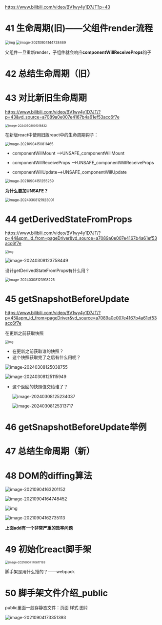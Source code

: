 https://www.bilibili.com/video/BV1wy4y1D7JT?p=43

# 41 生命周期(旧)——父组件render流程

<img src="01.assets/企业微信截图_16307380143814.png" alt="img" style="zoom:80%;" />

<img src="01.assets/image-20210904144728469.png" alt="image-20210904144728469" style="zoom: 80%;" />

父组件一旦重新render，子组件就会响应**componentWillReceiveProps**钩子

# 42 总结生命周期（旧）

# 43 对比新旧生命周期

https://www.bilibili.com/video/BV1wy4y1D7JT/?p=43&vd_source=a7089a0e007e4167b4a61ef53acc6f7e

<img src="01.assets/image-20240308001018832.png" alt="image-20240308001018832" style="zoom: 67%;" />

在新版react中使用旧版react中的生命周期钩子：

<img src="01.assets/image-20210904150811465.png" alt="image-20210904150811465" style="zoom:80%;" />

* componentWillMount -->UNSAFE_componentWillMount

* componentWillReceiveProps -->UNSAFE_componentWillReceiveProps 

* componentWillUpdate-->UNSAFE_componentWillUpdate


<img src="01.assets/image-20210904151255259.png" alt="image-20210904151255259" style="zoom:80%;" />

**为什么要加UNSAFE？**

<img src="01.assets/image-20240308121923001.png" alt="image-20240308121923001" style="zoom:80%;" />

# 44 getDerivedStateFromProps

https://www.bilibili.com/video/BV1wy4y1D7JT/?p=44&spm_id_from=pageDriver&vd_source=a7089a0e007e4167b4a61ef53acc6f7e

<img src="01.assets/企业微信截图_1709871958620.png" alt="img" style="zoom: 67%;" />

![image-20240308123758449](01.assets/image-20240308123758449.png)

设计getDerivedStateFromProps有什么用？

<img src="01.assets/image-20240308123918225.png" alt="image-20240308123918225" style="zoom:80%;" />

# 45 getSnapshotBeforeUpdate

https://www.bilibili.com/video/BV1wy4y1D7JT/?p=45&spm_id_from=pageDriver&vd_source=a7089a0e007e4167b4a61ef53acc6f7e

在更新之前获取快照

<img src="01.assets/企业微信截图_1709871958620.png" alt="img" style="zoom: 67%;" />

- 在更新之前获取谁的快照？
- 这个快照获取完了之后有什么用呢？



![image-20240308125038755](01.assets/image-20240308125038755.png)



![image-20240308125115949](01.assets/image-20240308125115949.png)

- 这个返回的快照值交给谁了？ 

  ![image-20240308125234037](01.assets/image-20240308125234037.png)

  ![image-20240308125313717](01.assets/image-20240308125313717.png)

# 46 getSnapshotBeforeUpdate举例



# 47 总结生命周期（新）

# 48 DOM的diffing算法

![image-20210904163201152](01.assets/image-20210904163201152.png)

![image-20210904164748452](01.assets/image-20210904164748452.png)

![img](01.assets/企业微信截图_16307439282451.png)

![image-20210904162735113](01.assets/image-20210904162735113.png)

**上面add有一个非常严重的效率问题**

# 49 初始化react脚手架

<img src="01.assets/image-20210904170617193.png" alt="image-20210904170617193" style="zoom: 67%;" />

脚手架是用什么搭的？——webpack

# 50 脚手架文件介绍_public

  public里面一般存静态文件：页面 样式 图片

![image-20210904173351393](01.assets/image-20210904173351393.png)





















































































































